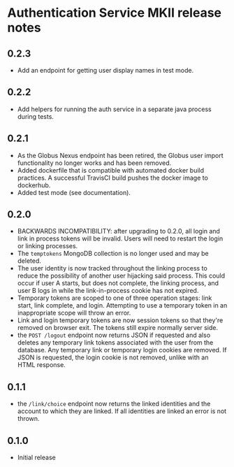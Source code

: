 Authentication Service MKII release notes
=========================================

0.2.3
-----
* Add an endpoint for getting user display names in test mode.

0.2.2
-----
* Add helpers for running the auth service in a separate java process during tests.

0.2.1
-----

* As the Globus Nexus endpoint has been retired, the Globus user import functionality no longer
  works and has been removed.
* Added dockerfile that is compatible with automated docker build practices. A successful
  TravisCI build pushes the docker image to dockerhub.
* Added test mode (see documentation).

0.2.0
-----

* BACKWARDS INCOMPATIBILITY: after upgrading to 0.2.0, all login and link in process tokens will
  be invalid. Users will need to restart the login or linking processes.
* The `temptokens` MongoDB collection is no longer used and may be deleted.
* The user identity is now tracked throughout the linking process to reduce the possibility
  of another user hijacking said process. This could occur if user A starts, but does not complete,
  the linking process, and user B logs in while the link-in-process cookie has not expired.
* Temporary tokens are scoped to one of three operation stages: link start, link complete,
  and login. Attempting to use a temporary token in an inappropriate scope will throw an error.
* Link and login temporary tokens are now session tokens so that they're removed on browser exit.
  The tokens still expire normally server side.
* the `POST /logout` endpoint now returns JSON if requested and also deletes any temporary link
  tokens associated with the user from the database. Any temporary link or temporary login
  cookies are removed. If JSON is requested, the login cookie is not removed, unlike with an
  HTML response.
  
0.1.1
-----

* the `/link/choice` endpoint now returns the linked identities and the account to which they are
  linked. If all identities are linked an error is not thrown.

0.1.0
-----

* Initial release

